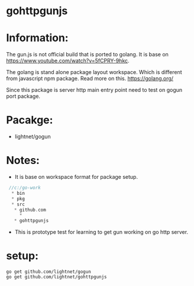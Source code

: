 # gohttpgunjs

# Information:
  The gun.js is not official build that is ported to golang. It is base on https://www.youtube.com/watch?v=5fCPRY-9hkc.
   
  The golang is stand alone package layout workspace. Which is different from javascript npm package. Read more on this. https://golang.org/ 

  Since this package is server http main entry point need to test on gogun port package.

# Pacakge:
 * lightnet/gogun

# Notes:
 * It is base on workspace format for package setup.
```go
 //c:/go-work
  * bin
  * pkg
  * src
   * github.com
     * 
   * gohttpgunjs
```
  * This is prototype test for learning to get gun working on go http server.

# setup: 
```
go get github.com/lightnet/gogun
go get github.com/lightnet/gohttpgunjs
```



